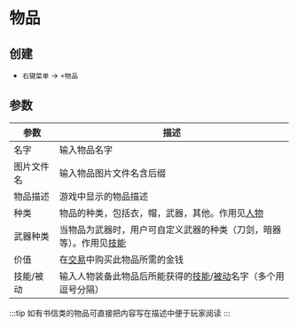# 物品

## 创建
- `右键菜单` -> `+物品`

## 参数
| 参数 | 描述 |
| --- | ----------- |
| 名字 | 输入物品名字 |
| 图片文件名 | 输入物品图片文件名含后缀 |
| 物品描述 | 游戏中显示的物品描述 |
| 种类 | 物品的种类，包括衣，帽，武器，其他。作用见[人物](./character.html#参数) |
| 武器种类 | 当物品为武器时，用户可自定义武器的种类（刀剑，暗器等）。作用见[技能](./spell.html#参数) |
| 价值 | 在[交易](./act-element.html#交易)中购买此物品所需的金钱 |
| 技能/被动 | 输入人物装备此物品后所能获得的[技能](./spell.html)/[被动](./passive.html)名字（多个用逗号分隔）|

:::tip
如有书信类的物品可直接把内容写在描述中便于玩家阅读
:::
